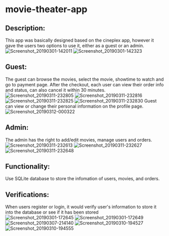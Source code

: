 # movie-theater-app

## Description:<br/>
This app was basically designed based on the cineplex app, however it gave the users two options to use it, either as a guest or an admin.<br/>
![Screenshot_20190301-142011](https://user-images.githubusercontent.com/45208712/61989014-5e933780-aff7-11e9-9bbc-e77f4909768f.png)
![Screenshot_20190301-142323](https://user-images.githubusercontent.com/45208712/61989022-7a96d900-aff7-11e9-84cd-d3948686dc7d.png)

## Guest:<br/>
The guest can browse the movies, select the movie, showtime to watch and go to payment page. After the checkout, each user can view their 
order info and status, can also cancel it within 30 minutes.<br/>
![Screenshot_20190311-232805](https://user-images.githubusercontent.com/45208712/61989028-95694d80-aff7-11e9-800a-63dc84998ddd.png)
![Screenshot_20190311-232816](https://user-images.githubusercontent.com/45208712/61989030-98643e00-aff7-11e9-993c-2ae202757d2c.png)
![Screenshot_20190311-232825](https://user-images.githubusercontent.com/45208712/61989031-9ac69800-aff7-11e9-8559-fab9a3332c44.png)
![Screenshot_20190311-232830](https://user-images.githubusercontent.com/45208712/61989035-9d28f200-aff7-11e9-8ef1-08b1c5107344.png)
Guest can view or change their personal information on the profile page.<br/>
![Screenshot_20190312-000322](https://user-images.githubusercontent.com/45208712/61989053-d2354480-aff7-11e9-8094-2ab740d8a4b3.png)


## Admin:<br/>
The admin has the right to add/edit movies, manage users and orders.<br/>
![Screenshot_20190311-232613](https://user-images.githubusercontent.com/45208712/61989073-f09b4000-aff7-11e9-88a6-c3dffa2ea487.png)
![Screenshot_20190311-232627](https://user-images.githubusercontent.com/45208712/61989075-f2650380-aff7-11e9-9117-8cbfd4bfd1b7.png)
![Screenshot_20190311-232648](https://user-images.githubusercontent.com/45208712/61989076-f4c75d80-aff7-11e9-927d-6223825f95e2.png)

## Functionality:<br/>
Use SQLite database to store the infomation of users, movies, and orders.<br/>

## Verifications: <br/>
When users register or login, it would verify user's information to store it into the database or see if it has been stored
![Screenshot_20190301-172645](https://user-images.githubusercontent.com/45208712/61989097-41129d80-aff8-11e9-8a5d-f27e715bae90.png)
![Screenshot_20190301-172649](https://user-images.githubusercontent.com/45208712/61989098-4374f780-aff8-11e9-95f7-60274b99b630.png)
![Screenshot_20190307-214140](https://user-images.githubusercontent.com/45208712/61989100-47a11500-aff8-11e9-97df-2ad84ecdb2bd.png)
![Screenshot_20190310-194527](https://user-images.githubusercontent.com/45208712/61989102-4a036f00-aff8-11e9-92f2-50482b0e1e97.png)
![Screenshot_20190310-194555](https://user-images.githubusercontent.com/45208712/61989103-4c65c900-aff8-11e9-99d4-7980bb676a27.png)


